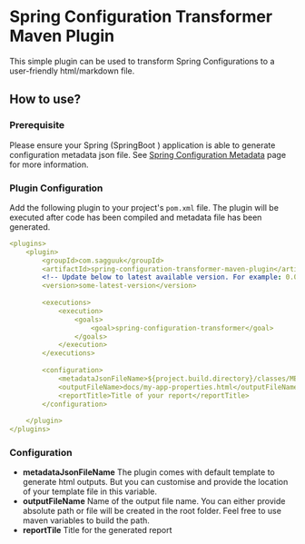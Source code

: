 # Spring Configuration Transformer Maven Plugin

This simple plugin can be used to transform Spring Configurations to a user-friendly html/markdown file.

## How to use?

### Prerequisite
Please ensure your Spring (SpringBoot ) application is able to generate configuration metadata json file. 
See [Spring Configuration Metadata](https://docs.spring.io/spring-boot/docs/current/reference/html/configuration-metadata.html) page for more information. 

### Plugin Configuration

Add the following plugin to your project's `pom.xml` file. The plugin will be executed after code has been compiled and metadata file has been generated.

```yaml
<plugins>
    <plugin>
        <groupId>com.sagguuk</groupId>
        <artifactId>spring-configuration-transformer-maven-plugin</artifactId>
        <!-- Update below to latest available version. For example: 0.0.1-SNAPSHOT-->
        <version>some-latest-version</version>
        
        <executions>
            <execution>
                <goals>
                    <goal>spring-configuration-transformer</goal>
                </goals>
            </execution>
        </executions>
        
        <configuration>
            <metadataJsonFileName>${project.build.directory}/classes/META-INF/spring-configuration-metadata.json</metadataJsonFileName>
            <outputFileName>docs/my-app-properties.html</outputFileName>
            <reportTitle>Title of your report</reportTitle>
        </configuration>
    
    </plugin>
</plugins>
```

### Configuration
* **metadataJsonFileName**
The plugin comes with default template to generate html outputs. But you can customise and provide the location of your template file in this variable.
* **outputFileName** Name of the output file name. You can either provide absolute path or file will be created in the root folder. Feel free to use maven variables to build the path.
* **reportTile** Title for the generated report
